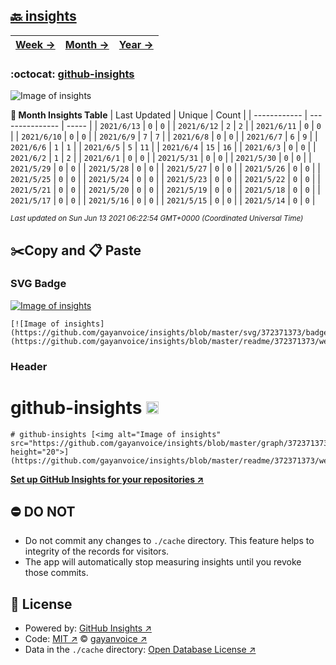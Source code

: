 ## [🔙 insights](https://github.com/gayanvoice/insights)
| [**Week →**](https://github.com/gayanvoice/insights/blob/master/readme/372371373/week.md) | [**Month →**](https://github.com/gayanvoice/insights/blob/master/readme/372371373/month.md) | [**Year →**](https://github.com/gayanvoice/insights/blob/master/readme/372371373/year.md) |
 | ------------ | --------------- | ----- |

### :octocat: [github-insights](https://github.com/gayanvoice/github-insights)
![Image of insights](https://github.com/gayanvoice/insights/blob/master/graph/372371373/large/month.png)

**:calendar: Month Insights Table**
| Last Updated | Unique | Count |
 | ------------ | --------------- | ----- |
 | `2021/6/13` |  `0` | `0` |
 | `2021/6/12` |  `2` | `2` |
 | `2021/6/11` |  `0` | `0` |
 | `2021/6/10` |  `0` | `0` |
 | `2021/6/9` |  `7` | `7` |
 | `2021/6/8` |  `0` | `0` |
 | `2021/6/7` |  `6` | `9` |
 | `2021/6/6` |  `1` | `1` |
 | `2021/6/5` |  `5` | `11` |
 | `2021/6/4` |  `15` | `16` |
 | `2021/6/3` |  `0` | `0` |
 | `2021/6/2` |  `1` | `2` |
 | `2021/6/1` |  `0` | `0` |
 | `2021/5/31` |  `0` | `0` |
 | `2021/5/30` |  `0` | `0` |
 | `2021/5/29` |  `0` | `0` |
 | `2021/5/28` |  `0` | `0` |
 | `2021/5/27` |  `0` | `0` |
 | `2021/5/26` |  `0` | `0` |
 | `2021/5/25` |  `0` | `0` |
 | `2021/5/24` |  `0` | `0` |
 | `2021/5/23` |  `0` | `0` |
 | `2021/5/22` |  `0` | `0` |
 | `2021/5/21` |  `0` | `0` |
 | `2021/5/20` |  `0` | `0` |
 | `2021/5/19` |  `0` | `0` |
 | `2021/5/18` |  `0` | `0` |
 | `2021/5/17` |  `0` | `0` |
 | `2021/5/16` |  `0` | `0` |
 | `2021/5/15` |  `0` | `0` |
 | `2021/5/14` |  `0` | `0` |

<small><i>Last updated on Sun Jun 13 2021 06:22:54 GMT+0000 (Coordinated Universal Time)</i></small>

## ✂️Copy and 📋 Paste
### SVG Badge
[![Image of insights](https://github.com/gayanvoice/insights/blob/master/svg/372371373/badge.svg)](https://github.com/gayanvoice/insights/blob/master/readme/372371373/week.md)
```readme
[![Image of insights](https://github.com/gayanvoice/insights/blob/master/svg/372371373/badge.svg)](https://github.com/gayanvoice/insights/blob/master/readme/372371373/week.md)
```
### Header
# github-insights [<img alt="Image of insights" src="https://github.com/gayanvoice/insights/blob/master/graph/372371373/small/week.png" height="20">](https://github.com/gayanvoice/insights/blob/master/readme/372371373/week.md)
```readme
# github-insights [<img alt="Image of insights" src="https://github.com/gayanvoice/insights/blob/master/graph/372371373/small/week.png" height="20">](https://github.com/gayanvoice/insights/blob/master/readme/372371373/week.md)
```
[**Set up GitHub Insights for your repositories ↗️**](https://github.com/gayanvoice/github-insights)
## ⛔ DO NOT
- Do not commit any changes to `./cache` directory. This feature helps to integrity of the records for visitors.
- The app will automatically stop measuring insights until you revoke those commits.
## 📄 License
- Powered by: [GitHub Insights ↗️](https://github.com/gayanvoice/github-insights)
- Code: [MIT ↗️](./LICENSE) © [gayanvoice ↗️](https://github.com/gayanvoice)
- Data in the `./cache` directory: [Open Database License ↗️](https://opendatacommons.org/licenses/odbl/1-0/)
